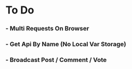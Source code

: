 # To Do

### - Multi Requests On Browser
### - Get Api By Name (No Local Var Storage)
### - Broadcast Post / Comment / Vote